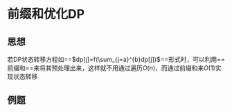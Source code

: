 # 前缀和优化DP

## 思想

若DP状态转移方程如==$dp[j]=f(\sum_{j=a}^{b}dp[j])$==形式时，可以利用==前缀和==来将其预处理出来，这样就不用通过遍历$O(n)$，而通过前缀和来$O(1)$实现状态转移

## 例题

### 